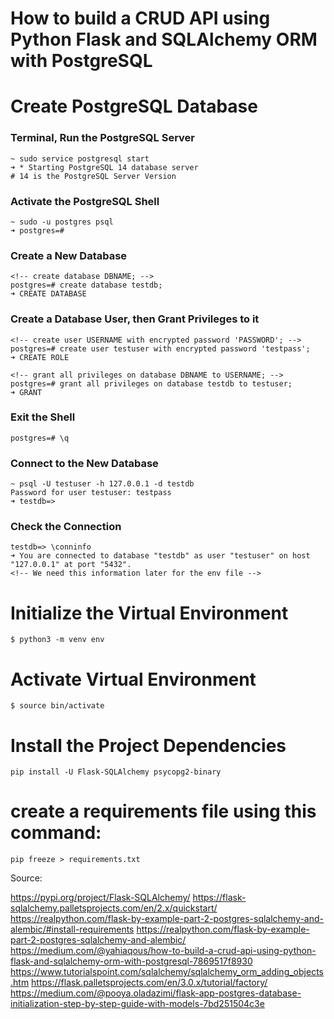 # How to build a CRUD API using Python Flask and SQLAlchemy ORM with PostgreSQL


# Create PostgreSQL Database

### Terminal, Run the PostgreSQL Server

    ~ sudo service postgresql start
    ➜ * Starting PostgreSQL 14 database server
    # 14 is the PostgreSQL Server Version

### Activate the PostgreSQL Shell

    ~ sudo -u postgres psql
    ➜ postgres=#

### Create a New Database

    <!-- create database DBNAME; -->
    postgres=# create database testdb;
    ➜ CREATE DATABASE

### Create a Database User, then Grant Privileges to it

    <!-- create user USERNAME with encrypted password 'PASSWORD'; -->
    postgres=# create user testuser with encrypted password 'testpass';
    ➜ CREATE ROLE

    <!-- grant all privileges on database DBNAME to USERNAME; -->
    postgres=# grant all privileges on database testdb to testuser;
    ➜ GRANT

### Exit the Shell

    postgres=# \q


### Connect to the New Database

    ~ psql -U testuser -h 127.0.0.1 -d testdb
    Password for user testuser: testpass
    ➜ testdb=>


### Check the Connection

    testdb=> \conninfo
    ➜ You are connected to database "testdb" as user "testuser" on host "127.0.0.1" at port "5432".
    <!-- We need this information later for the env file -->


# Initialize the Virtual Environment

    $ python3 -m venv env

# Activate Virtual Environment

    $ source bin/activate


# Install the Project Dependencies

    pip install -U Flask-SQLAlchemy psycopg2-binary

# create a requirements file using this command:

    pip freeze > requirements.txt



Source:

https://pypi.org/project/Flask-SQLAlchemy/
https://flask-sqlalchemy.palletsprojects.com/en/2.x/quickstart/
https://realpython.com/flask-by-example-part-2-postgres-sqlalchemy-and-alembic/#install-requirements
https://realpython.com/flask-by-example-part-2-postgres-sqlalchemy-and-alembic/
https://medium.com/@yahiaqous/how-to-build-a-crud-api-using-python-flask-and-sqlalchemy-orm-with-postgresql-7869517f8930
https://www.tutorialspoint.com/sqlalchemy/sqlalchemy_orm_adding_objects.htm
https://flask.palletsprojects.com/en/3.0.x/tutorial/factory/
https://medium.com/@pooya.oladazimi/flask-app-postgres-database-initialization-step-by-step-guide-with-models-7bd251504c3e